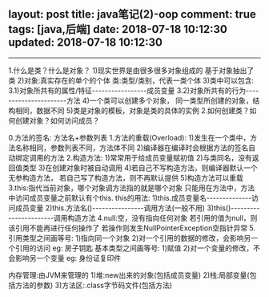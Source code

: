 layout: post
title: java笔记(2)-oop
comment: true
tags: [java,后端]
date: 2018-07-18 10:12:30
updated: 2018-07-18 10:12:30
---

------

<!-- more -->

1.什么是类？什么是对象？
  1)现实世界是由很多很多对象组成的
    基于对象抽出了类
  2)对象:真实存在的单个的个体
    类:类型/类别，代表一类个体
  3)类中可以包含:
    3.1)对象所共有的属性/特征-----------------成员变量
	3.2)对象所共有的行为----------------------方法
  4)一个类可以创建多个对象，
    同一类型所创建的对象，结构相同，数据不同
  5)类是对象的模板，对象是类的具体的实例
2.如何创建类？如何创建对象？如何访问成员？

0.方法的签名: 方法名+参数列表
1.方法的重载(Overload):
  1)发生在一个类中，方法名称相同，参数列表不同，方法体不同
  2)编译器在编译时会根据方法的签名自动绑定调用的方法
2.构造方法:
  1)常常用于给成员变量赋初值
  2)与类同名，没有返回值类型
  3)在创建对象时被自动调用
  4)若自己不写构造方法，则编译器默认一个无参构造方法，
    若自己写了构造方法，则不再默认提供
  5)构造方法可以重载
3.this:指代当前对象，哪个对象调方法指的就是哪个对象
       只能用在方法中，方法中访问成员变量之前默认有个this.
  this的用法:
    1)this.成员变量名--------------访问成员变量
	2)this.方法名()----------------调用方法(一般不用)
	3)this()-----------------------调用构造方法
4.null:空，没有指向任何对象
       若引用的值为null，则该引用不能再进行任何操作了
       若操作则发生NullPointerException空指针异常
5.引用类型之间画等号:
  1)指向同一个对象
  2)对一个引用的数据的修改，会影响另一个引用的访问
    eg: 房子钥匙
  基本类型之间画等号:
  1)赋值
  2)对一个变量的修改，不会影响另一个变量
    eg: 身份证复印件

内存管理:由JVM来管理的
1)堆:new出来的对象(包括成员变量)
2)栈:局部变量(包括方法的参数)
3)方法区:.class字节码文件(包括方法)







